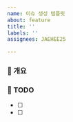 ```yaml
---
name: 이슈 생성 템플릿
about: feature
title: ''
labels: ''
assignees: JAEHEE25

---
```


### 📎 개요

### 📑 TODO
  - [ ] 
  - [ ]
